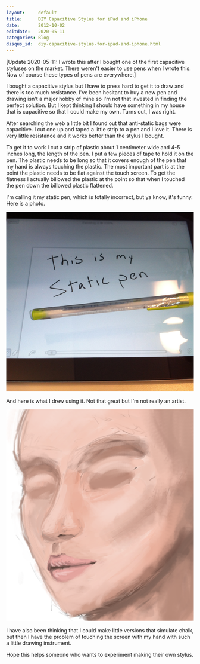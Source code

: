 ```yaml
---
layout:     default
title:      DIY Capacitive Stylus for iPad and iPhone
date:       2012-10-02
editdate:   2020-05-11
categories: Blog
disqus_id:  diy-capacitive-stylus-for-ipad-and-iphone.html
---
```


[Update 2020-05-11: I wrote this after I bought one of the first capacitive styluses on the market. There weren't easier to use pens when I wrote this. Now of course these types of pens are everywhere.]

I bought a capacitive stylus but I have to press hard to get it to draw and there is too much resistance.  I've been hesitant to buy a new pen and drawing isn't a major hobby of mine so I'm not that invested in finding the perfect solution.  But I kept thinking I should have something in my house that is capacitive so that I could make my own.  Turns out, I was right.

After searching the web a little bit I found out that anti-static bags were capacitive.  I cut one up and taped a little strip to a pen and I love it.  There is very little resistance and it works better than the stylus I bought.

To get it to work I cut a strip of plastic about 1 centimeter wide and 4-5 inches long, the length of the pen.  I put a few pieces of tape to hold it on the pen.  The plastic needs to be long so that it covers enough of the pen that my hand is always touching the plastic.  The most important part is at the point the plastic needs to be flat against the touch screen.  To get the flatness I actually billowed the plastic at the point so that when I touched the pen down the billowed plastic flattened.

I'm calling it my static pen, which is totally incorrect, but ya know, it's funny.  Here is a photo.

<img class="full" src="../blog/20121002_static_pen/pen.png" />

And here is what I drew using it.  Not that great but I'm not really an artist.

<img class="full" src="../blog/20121002_static_pen/speed.png" />

I have also been thinking that I could make little versions that simulate chalk, but then I have the problem of touching the screen with my hand with such a little drawing instrument.

Hope this helps someone who wants to experiment making their own stylus.
